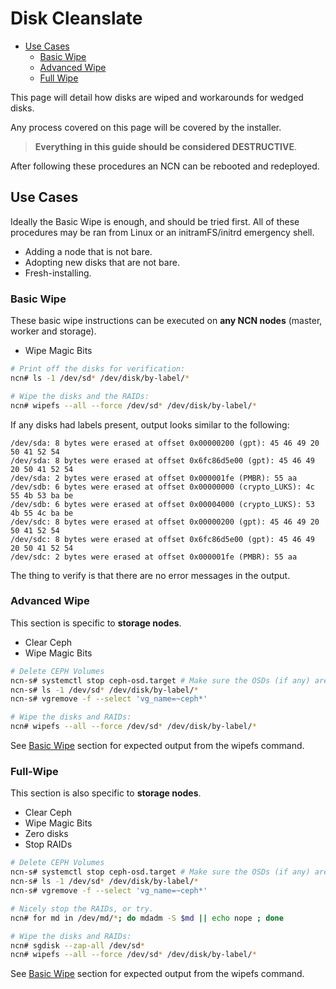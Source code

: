 # Disk Cleanslate

* [Use Cases](#use-cases)
    * [Basic Wipe](#basic-wipe)
    * [Advanced Wipe](#advanced-wipe)
    * [Full Wipe](#full-wipe)

This page will detail how disks are wiped and workarounds for wedged
disks.

Any process covered on this page will be covered by the installer.

> **Everything in this guide should be considered DESTRUCTIVE**.

After following these procedures an NCN can be rebooted and redeployed.

<a name="use-cases"></a>
## Use Cases

Ideally the Basic Wipe is enough, and should be tried first. All of these procedures may be ran from Linux or an initramFS/initrd emergency shell.

- Adding a node that is not bare.
- Adopting new disks that are not bare.
- Fresh-installing.

<a name="basic-wipe"></a>
### Basic Wipe

These basic wipe instructions can be executed on **any NCN nodes** (master, worker and storage).

- Wipe Magic Bits

```bash
# Print off the disks for verification:
ncn# ls -1 /dev/sd* /dev/disk/by-label/*

# Wipe the disks and the RAIDs:
ncn# wipefs --all --force /dev/sd* /dev/disk/by-label/*
```

If any disks had labels present, output looks similar to the following:
```
/dev/sda: 8 bytes were erased at offset 0x00000200 (gpt): 45 46 49 20 50 41 52 54
/dev/sda: 8 bytes were erased at offset 0x6fc86d5e00 (gpt): 45 46 49 20 50 41 52 54
/dev/sda: 2 bytes were erased at offset 0x000001fe (PMBR): 55 aa
/dev/sdb: 6 bytes were erased at offset 0x00000000 (crypto_LUKS): 4c 55 4b 53 ba be
/dev/sdb: 6 bytes were erased at offset 0x00004000 (crypto_LUKS): 53 4b 55 4c ba be
/dev/sdc: 8 bytes were erased at offset 0x00000200 (gpt): 45 46 49 20 50 41 52 54
/dev/sdc: 8 bytes were erased at offset 0x6fc86d5e00 (gpt): 45 46 49 20 50 41 52 54
/dev/sdc: 2 bytes were erased at offset 0x000001fe (PMBR): 55 aa
```
      
The thing to verify is that there are no error messages in the output.

<a name="advanced-wipe"></a>
### Advanced Wipe

This section is specific to **storage nodes**.

- Clear Ceph
- Wipe Magic Bits

```bash
# Delete CEPH Volumes
ncn-s# systemctl stop ceph-osd.target # Make sure the OSDs (if any) are not running
ncn-s# ls -1 /dev/sd* /dev/disk/by-label/*
ncn-s# vgremove -f --select 'vg_name=~ceph*'

# Wipe the disks and RAIDs:
ncn# wipefs --all --force /dev/sd* /dev/disk/by-label/*
```

See [Basic Wipe](#basic-wipe) section for expected output from the wipefs command.

<a name="full-wipe"></a>
### Full-Wipe

This section is also specific to **storage nodes**.

- Clear Ceph
- Wipe Magic Bits
- Zero disks
- Stop RAIDs

```bash
# Delete CEPH Volumes
ncn-s# systemctl stop ceph-osd.target # Make sure the OSDs (if any) are not running
ncn-s# ls -1 /dev/sd* /dev/disk/by-label/*
ncn-s# vgremove -f --select 'vg_name=~ceph*'

# Nicely stop the RAIDs, or try.
ncn# for md in /dev/md/*; do mdadm -S $md || echo nope ; done

# Wipe the disks and RAIDs:
ncn# sgdisk --zap-all /dev/sd*
ncn# wipefs --all --force /dev/sd* /dev/disk/by-label/*
```

See [Basic Wipe](#basic-wipe) section for expected output from the wipefs command.
